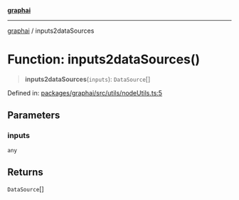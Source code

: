 [**graphai**](../README.md)

***

[graphai](../globals.md) / inputs2dataSources

# Function: inputs2dataSources()

> **inputs2dataSources**(`inputs`): `DataSource`[]

Defined in: [packages/graphai/src/utils/nodeUtils.ts:5](https://github.com/kawamataryo/graphai/blob/dd469fabd8a117a70d995bd5597c959177f9738c/packages/graphai/src/utils/nodeUtils.ts#L5)

## Parameters

### inputs

`any`

## Returns

`DataSource`[]
